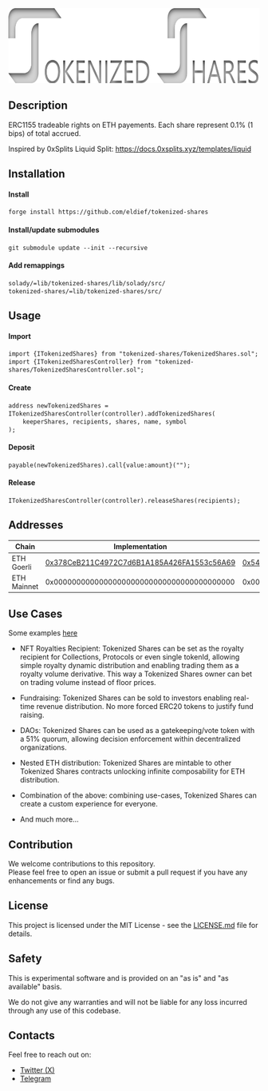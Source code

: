 <img src="/image/logo-full.png" width="710" height="150">

## Description
ERC1155 tradeable rights on ETH payements. Each share represent 0.1% (1 bips) of total accrued.  

Inspired by 0xSplits Liquid Split: https://docs.0xsplits.xyz/templates/liquid


## Installation

#### Install
```
forge install https://github.com/eldief/tokenized-shares
```

#### Install/update submodules
```
git submodule update --init --recursive
```

#### Add remappings
```
solady/=lib/tokenized-shares/lib/solady/src/
tokenized-shares/=lib/tokenized-shares/src/
```


## Usage

#### Import
```
import {ITokenizedShares} from "tokenized-shares/TokenizedShares.sol";
import {ITokenizedSharesController} from "tokenized-shares/TokenizedSharesController.sol";
```

#### Create
```
address newTokenizedShares = ITokenizedSharesController(controller).addTokenizedShares(
    keeperShares, recipients, shares, name, symbol
);
```

#### Deposit
```
payable(newTokenizedShares).call{value:amount}("");
```

#### Release
```
ITokenizedSharesController(controller).releaseShares(recipients);
```


## Addresses
| Chain       | Implementation                             | Controller                                 | Default Renderer                            |
|-------------|--------------------------------------------|--------------------------------------------|---------------------------------------------|
| ETH Goerli  | [0x378CeB211C4972C7d6B1A185A426FA1553c56A69](https://goerli.etherscan.io/address/0x378ceb211c4972c7d6b1a185a426fa1553c56a69) | [0x54B22db76A9Be89c3BB743744DefD8A90D304325](https://goerli.etherscan.io/address/0x54b22db76a9be89c3bb743744defd8a90d304325) |  [0x0247D43cD619E7D6dE7257066c9fF0186754E65a](https://goerli.etherscan.io/address/0x0247d43cd619e7d6de7257066c9ff0186754e65a) |
| ETH Mainnet | 0x0000000000000000000000000000000000000000 | 0x0000000000000000000000000000000000000000 |  0x0000000000000000000000000000000000000000 |


## Use Cases
Some examples [here](https://github.com/eldief/tokenized-shares/tree/main/src/examples)

- NFT Royalties Recipient: Tokenized Shares can be set as the royalty recipient for Collections, Protocols or even single tokenId, allowing simple royalty dynamic distribution and enabling trading them as a royalty volume derivative. This way a Tokenized Shares owner can bet on trading volume instead of floor prices.

- Fundraising: Tokenized Shares can be sold to investors enabling real-time revenue distribution. No more forced ERC20 tokens to justify fund raising.

- DAOs: Tokenized Shares can be used as a gatekeeping/vote token with a 51% quorum, allowing decision enforcement within decentralized organizations.

- Nested ETH distribution: Tokenized Shares are mintable to other Tokenized Shares contracts unlocking infinite composability for ETH distribution.

- Combination of the above: combining use-cases, Tokenized Shares can create a custom experience for everyone.
   
- And much more... 


## Contribution
We welcome contributions to this repository.  
Please feel free to open an issue or submit a pull request if you have any enhancements or find any bugs.


## License
This project is licensed under the MIT License - see the [LICENSE.md](LICENSE.md) file for details.


## Safety
This is experimental software and is provided on an "as is" and "as available" basis.

We do not give any warranties and will not be liable for any loss incurred through any use of this codebase.




## Contacts
Feel free to reach out on:
- [Twitter (X)](https://twitter.com/eldief_)
- [Telegram](https://t.me/eldief)
